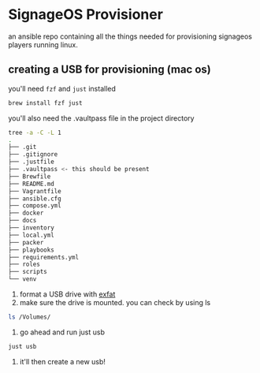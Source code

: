 # SignageOS Provisioner

an ansible repo containing all the things needed for provisioning
signageos players running linux.

## creating a USB for provisioning (mac os)

you'll need `fzf` and `just` installed

```bash
brew install fzf just
```

you'll also need the .vaultpass file in the project directory

```bash
tree -a -C -L 1
.
├── .git
├── .gitignore
├── .justfile
├── .vaultpass <- this should be present
├── Brewfile
├── README.md
├── Vagrantfile
├── ansible.cfg
├── compose.yml
├── docker
├── docs
├── inventory
├── local.yml
├── packer
├── playbooks
├── requirements.yml
├── roles
├── scripts
└── venv
```

1. format a USB drive with [exfat](https://www.seagate.com/support/kb/how-to-format-your-drive-exfat-on-macos-big-sur-and-later/)
1. make sure the drive is mounted. you can check by using ls

```bash
ls /Volumes/
```

1. go ahead and run just usb

```bash
just usb
```

1. it'll then create a new usb!
